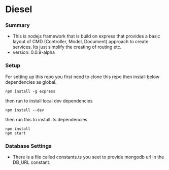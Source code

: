 # Diesel #

### Summary

* This is nodejs framework that is build on express that provides a basic layout of CMD (Controller, Model, Document) approach to create services. Its just simplify the creating of routing etc.
* version: 0.0.9-alpha

### Setup

For setting up this repo you first need to clone this repo then install below dependencies as global.
```
npm install -g express
```

then run to install local dev dependencies
```
npm install --dev
```

then run this to install its dependencies
```
npm install
npm start
```


### Database Settings
* There is a file called constants.ts you seet to provide mongodb url in the DB_URL constant.